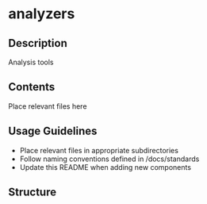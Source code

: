 # analyzers

## Description
Analysis tools

## Contents
Place relevant files here

## Usage Guidelines
- Place relevant files in appropriate subdirectories
- Follow naming conventions defined in /docs/standards
- Update this README when adding new components

## Structure
